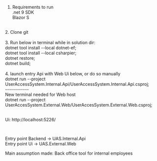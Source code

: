 1. Requirements to run<br/>
.net 9 SDK<br/>
Blazor S<br/>
<br/>
2. Clone git <br/>
<br/>
3. Run below in terminal while in solution dir:
<br/>dotnet tool install --local dotnet-ef;
<br/>dotnet tool install --local csharpier; <br/>
dotnet restore; <br/>
dotnet build; <br/>
<br/>
4. launch entry Api with Web Ui below, or do so manually <br/>
dotnet run --project UserAccessSystem.Internal.Api/UserAccessSystem.Internal.Api.csproj;
<br/>
------------<br/>
New terminal needed for Web host<br/>
dotnet run --project UserAccesSystem.External.Web/UserAccesSystem.External.Web.csproj;<br/>
<br/>

Ui: http://localhost:5226/<br/>

<br/>

Entry point Backend -> UAS.Internal.Api<br/>
Entry point Ui -> UAS.External.Web

Main assumption made:
Back office tool for internal employees 
